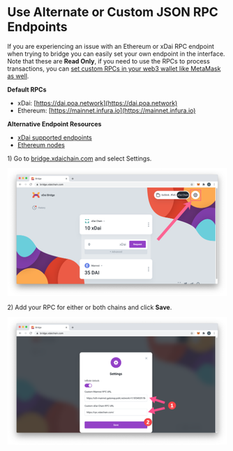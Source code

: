# Use Alternate or Custom JSON RPC Endpoints

If you are experiencing an issue with an Ethereum or xDai RPC endpoint when trying to bridge you can easily set your own endpoint in the interface. Note that these are **Read Only**, if you need to use the RPCs to process transactions, you can [set custom RPCs in your web3 wallet like MetaMask as well](https://metamask.zendesk.com/hc/en-us/articles/360043227612-How-to-add-a-custom-Network-RPC-and-or-Block-Explorer). 

**Default RPCs**

* xDai: [https://dai.poa.network](https://dai.poa.network)
* Ethereum: [https://mainnet.infura.io](https://mainnet.infura.io)

**Alternative Endpoint Resources**

* [xDai supported endpoints](../../for-developers/developer-resources/#json-rpc-endpoints)
* [Ethereum nodes](https://ethereumnodes.com/)

1\) Go to [bridge.xdaichain.com](https://bridge.xdaichain.com/) and select Settings.

![](../../.gitbook/assets/xsetting1.png)

2\) Add your RPC for either or both chains and click **Save**.

![](../../.gitbook/assets/xsetting2.png)



